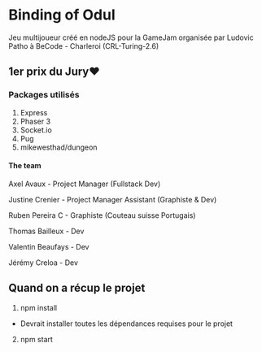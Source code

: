 # Binding of Odul
Jeu multijoueur créé en nodeJS pour la GameJam organisée par Ludovic Patho à BeCode - Charleroi (CRL-Turing-2.6)
## 1er prix du Jury♥

### Packages utilisés 
1. Express
2. Phaser 3
3. Socket.io
4. Pug
5. mikewesthad/dungeon

#### The team
Axel Avaux - Project Manager (Fullstack Dev)

Justine Crenier - Project Manager Assistant (Graphiste & Dev)

Ruben Pereira C - Graphiste (Couteau suisse Portugais)

Thomas Bailleux - Dev

Valentin Beaufays - Dev

Jérémy Creloa - Dev

## Quand on a récup le projet
1. npm install 
 - Devrait installer toutes les dépendances requises pour le projet
2. npm start
